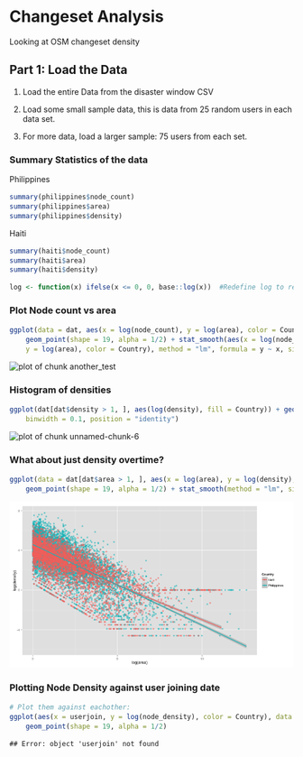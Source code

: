 Changeset Analysis
========================================================
Looking at OSM changeset density


Part 1: Load the Data
-------------------------------------------------------



1. Load the entire Data from the disaster window CSV





2. Load some small sample data, this is data from 25 random users in each data set.





3. For more data, load a larger sample: 75 users from each set.




### Summary Statistics of the data
Philippines

```r
summary(philippines$node_count)
summary(philippines$area)
summary(philippines$density)
```


Haiti

```r
summary(haiti$node_count)
summary(haiti$area)
summary(haiti$density)
```



```r
log <- function(x) ifelse(x <= 0, 0, base::log(x))  #Redefine log to return 0 when undefined...
```



### Plot Node count vs area

```r
ggplot(data = dat, aes(x = log(node_count), y = log(area), color = Country)) + 
    geom_point(shape = 19, alpha = 1/2) + stat_smooth(aes(x = log(node_count), 
    y = log(area), color = Country), method = "lm", formula = y ~ x, size = 1)
```

![plot of chunk another_test](figure/another_test.png) 


### Histogram of densities

```r
ggplot(dat[dat$density > 1, ], aes(log(density), fill = Country)) + geom_histogram(alpha = 0.5, 
    binwidth = 0.1, position = "identity")
```

![plot of chunk unnamed-chunk-6](figure/unnamed-chunk-6.png) 






### What about just density overtime?

```r
ggplot(data = dat[dat$area > 1, ], aes(x = log(area), y = log(density), color = Country)) + 
    geom_point(shape = 19, alpha = 1/2) + stat_smooth(method = "lm", size = 1)
```

![plot of chunk count_v_area](figure/count_v_area.png) 



### Plotting Node Density against user joining date

```r
# Plot them against eachother:
ggplot(aes(x = userjoin, y = log(node_density), color = Country), data = dat) + 
    geom_point(shape = 19, alpha = 1/2)
```

```
## Error: object 'userjoin' not found
```


